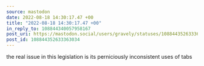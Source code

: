 ```yaml
---
source: mastodon
date: 2022-08-18 14:30:17.47 +00
title: "2022-08-18 14:30:17.47 +00"
in_reply_to: 108844340057958167
post_uri: https://mastodon.social/users/gravely/statuses/108844352633363034
post_id: 108844352633363034
---
```

the real issue in this legislation is its perniciously inconsistent uses of tabs


